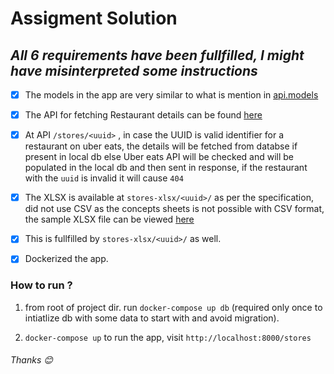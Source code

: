# Assigment Solution

*All 6 requirements have been fullfilled, I might have misinterpreted some instructions*
-----------------------------------------------------------------------------------------

- [x] The models in the app are very similar to what is mention in [api.models](https://github.com/rjdp/grabbngo_test/blob/master/api/models.py)

- [x] The API for fetching Restaurant details can be found [here](https://github.com/rjdp/grabbngo_test/blob/master/api/views.py#L18)

- [x]  At API `/stores/<uuid>` , in case the UUID is valid identifier for a restaurant on uber eats, the details will be fetched from databse if present in local db else Uber eats API will be checked and will be populated in the local db and then sent in response, if the restaurant with the `uuid` is invalid it will cause `404`

- [x] The XLSX is available at `stores-xlsx/<uuid>/` as per the specification, did not use CSV as the concepts sheets is not possible with CSV format, the sample XLSX file can be viewed [here](https://github.com/rjdp/grabbngo_test/blob/master/assets/DELIBOX-2018_08_22-13_47_22.004414.xlsx)

- [x] This is fullfilled by `stores-xlsx/<uuid>/` as well.

- [x] Dockerized the app.


### How to run ?

1) from root of project dir. run `docker-compose up db` (required only once to intiatlize db with some data to start with and avoid migration).

2) `docker-compose up` to run the app, visit ```http://localhost:8000/stores``` 


###### Thanks 😊
 
